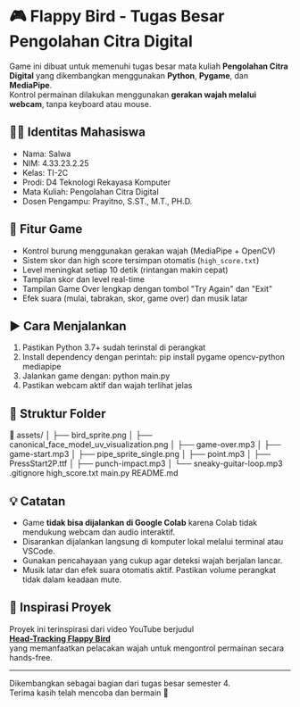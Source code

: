# 🎮 Flappy Bird - Tugas Besar Pengolahan Citra Digital

Game ini dibuat untuk memenuhi tugas besar mata kuliah **Pengolahan Citra Digital** yang dikembangkan menggunakan **Python**, **Pygame**, dan **MediaPipe**.  
Kontrol permainan dilakukan menggunakan **gerakan wajah melalui webcam**, tanpa keyboard atau mouse.

## 👩‍💻 Identitas Mahasiswa
- Nama: Salwa  
- NIM: 4.33.23.2.25  
- Kelas: TI-2C  
- Prodi: D4 Teknologi Rekayasa Komputer  
- Mata Kuliah: Pengolahan Citra Digital  
- Dosen Pengampu: Prayitno, S.ST., M.T., PH.D.

## 📌 Fitur Game
- Kontrol burung menggunakan gerakan wajah (MediaPipe + OpenCV)
- Sistem skor dan high score tersimpan otomatis (`high_score.txt`)
- Level meningkat setiap 10 detik (rintangan makin cepat)
- Tampilan skor dan level real-time
- Tampilan Game Over lengkap dengan tombol "Try Again" dan "Exit"
- Efek suara (mulai, tabrakan, skor, game over) dan musik latar

## ▶️ Cara Menjalankan
1. Pastikan Python 3.7+ sudah terinstal di perangkat
2. Install dependency dengan perintah:
    pip install pygame opencv-python mediapipe
3. Jalankan game dengan:
    python main.py
4. Pastikan webcam aktif dan wajah terlihat jelas

## 📁 Struktur Folder

📁 assets/
│ ├── bird_sprite.png
│ ├── canonical_face_model_uv_visualization.png
│ ├── game-over.mp3
│ ├── game-start.mp3
│ ├── pipe_sprite_single.png
│ ├── point.mp3
│ ├── PressStart2P.ttf
│ ├── punch-impact.mp3
│ └── sneaky-guitar-loop.mp3
.gitignore
high_score.txt
main.py
README.md


## 💡 Catatan
- Game **tidak bisa dijalankan di Google Colab** karena Colab tidak mendukung webcam dan audio interaktif.
- Disarankan dijalankan langsung di komputer lokal melalui terminal atau VSCode.
- Gunakan pencahayaan yang cukup agar deteksi wajah berjalan lancar.
- Musik latar dan efek suara otomatis aktif. Pastikan volume perangkat tidak dalam keadaan mute.

## 🎥 Inspirasi Proyek
Proyek ini terinspirasi dari video YouTube berjudul  
**[Head-Tracking Flappy Bird](https://www.youtube.com/watch?v=Tm7Iy6_YW1w)**  
yang memanfaatkan pelacakan wajah untuk mengontrol permainan secara hands-free.

---

Dikembangkan sebagai bagian dari tugas besar semester 4.  
Terima kasih telah mencoba dan bermain 🎉
